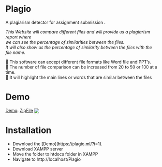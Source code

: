 # Plagio
A plagiarism detector for assignment submission .

<p> <em>This Website will compare different files and will provide us a plagiarism report where <br>
we can see the percentage of similarities between the files. <br>
It will also show us the percentage of similarity between the files with the file name.<br></em></p>


 This software can accept different file formats like Word file and PPT’s. <br>
 The number of file comparison can be increased from 20 to 50 or 100 at a time.<br>
 It will highlight the main lines or words that are similar between the files</li><br>


<h1>Demo</h1>

[Demo](https://plagio.ml/?i=1). 
[ZipFile](https://codeload.github.com/atanu16/Plagio/zip/refs/heads/main)
<img align="center" src="https://user-images.githubusercontent.com/83860778/208317695-04a2826a-c194-4974-a6d8-2be8e40233e4.png">

<h1>Installation</h1>

<ul>
<li>Download the [Demo](https://plagio.ml/?i=1).  </li> 

<li>Download XAMPP server</li>
<li>Move the folder to htdocs folder in XAMPP </li>
<li>Navigate to http://localhost/Plagio</li>
</ul>





